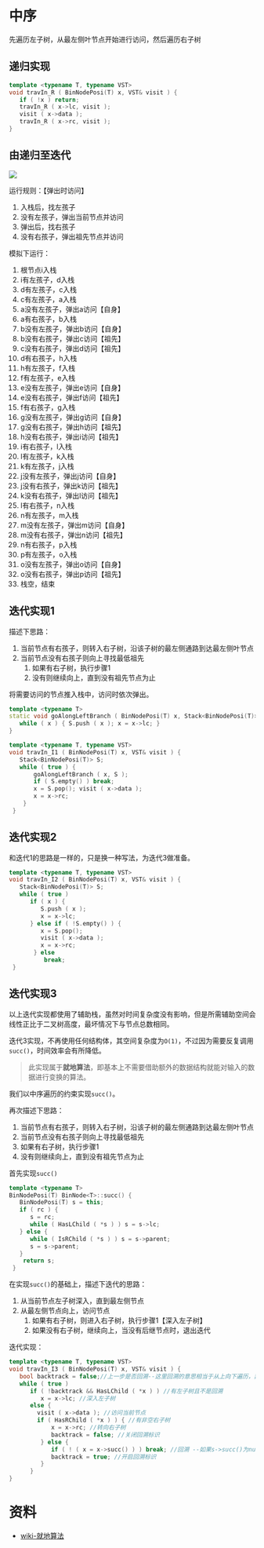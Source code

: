 # 中序
先遍历左子树，从最左侧叶节点开始进行访问，然后遍历右子树

## 递归实现
```c++
template <typename T, typename VST> 
void travIn_R ( BinNodePosi(T) x, VST& visit ) { 
   if ( !x ) return; 
   travIn_R ( x->lc, visit ); 
   visit ( x->data ); 
   travIn_R ( x->rc, visit ); 
} 
```

## 由递归至迭代

![](https://pic.imgdb.cn/item/62258f145baa1a80abeb6d46.jpg)

运行规则：【弹出时访问】
1. 入栈后，找左孩子
2. 没有左孩子，弹出当前节点并访问
3. 弹出后，找右孩子
4. 没有右孩子，弹出祖先节点并访问

模拟下运行：
1. 根节点i入栈
2. i有左孩子，d入栈
3. d有左孩子，c入栈
4. c有左孩子，a入栈
5. a没有左孩子，弹出a访问【自身】
6. a有右孩子，b入栈
7. b没有左孩子，弹出b访问【自身】
8. b没有右孩子，弹出c访问【祖先】
9. c没有右孩子，弹出d访问【祖先】
10. d有右孩子，h入栈
11. h有左孩子，f入栈
12. f有左孩子，e入栈
13. e没有左孩子，弹出e访问【自身】
14. e没有右孩子，弹出f访问【祖先】
15. f有右孩子，g入栈
16. g没有左孩子，弹出g访问【自身】
17. g没有右孩子，弹出h访问【祖先】
18. h没有右孩子，弹出i访问【祖先】
19. i有右孩子，l入栈
20. l有左孩子，k入栈
21. k有左孩子，j入栈
22. j没有左孩子，弹出j访问【自身】
23. j没有右孩子，弹出k访问【祖先】
24. k没有右孩子，弹出l访问【祖先】
25. l有右孩子，n入栈
26. n有左孩子，m入栈
27. m没有左孩子，弹出m访问【自身】
28. m没有右孩子，弹出n访问【祖先】
29. n有右孩子，p入栈
30. p有左孩子，o入栈
31. o没有左孩子，弹出o访问【自身】
32. o没有右孩子，弹出p访问【祖先】
33. 栈空，结束

## 迭代实现1
描述下思路：
1. 当前节点有右孩子，则转入右子树，沿该子树的最左侧通路到达最左侧叶节点
2. 当前节点没有右孩子则向上寻找最低祖先
    1. 如果有右子树，执行步骤1
    2. 没有则继续向上，直到没有祖先节点为止

将需要访问的节点推入栈中，访问时依次弹出。

```c++
template <typename T> 
static void goAlongLeftBranch ( BinNodePosi(T) x, Stack<BinNodePosi(T)>& S ) { 
   while ( x ) { S.push ( x ); x = x->lc; } 
} 

template <typename T, typename VST> 
void travIn_I1 ( BinNodePosi(T) x, VST& visit ) { 
   Stack<BinNodePosi(T)> S;
   while ( true ) { 
       goAlongLeftBranch ( x, S ); 
       if ( S.empty() ) break;
       x = S.pop(); visit ( x->data ); 
       x = x->rc; 
    } 
 } 
```

## 迭代实现2
和迭代1的思路是一样的，只是换一种写法，为迭代3做准备。
```c++
template <typename T, typename VST> 
void travIn_I2 ( BinNodePosi(T) x, VST& visit ) { 
   Stack<BinNodePosi(T)> S;
   while ( true ) 
      if ( x ) { 
         S.push ( x );
         x = x->lc; 
      } else if ( !S.empty() ) { 
         x = S.pop();
         visit ( x->data );
         x = x->rc;
       } else 
          break; 
 } 
```

## 迭代实现3
以上迭代实现都使用了辅助栈，虽然对时间复杂度没有影响，但是所需辅助空间会线性正比于二叉树高度，最坏情况下与节点总数相同。

迭代3实现，不再使用任何结构体，其空间复杂度为`O(1)`，不过因为需要反复调用`succ()`，时间效率会有所降低。

> 此实现属于**就地算法**，即基本上不需要借助额外的数据结构就能对输入的数据进行变换的算法。

我们以中序遍历的约束实现`succ()`。

再次描述下思路：
1. 当前节点有右孩子，则转入右子树，沿该子树的最左侧通路到达最左侧叶节点
2. 当前节点没有右孩子则向上寻找最低祖先
1. 如果有右子树，执行步骤1
2. 没有则继续向上，直到没有祖先节点为止

首先实现`succ()`
```c++
template <typename T> 
BinNodePosi(T) BinNode<T>::succ() { 
   BinNodePosi(T) s = this;
   if ( rc ) { 
      s = rc;
      while ( HasLChild ( *s ) ) s = s->lc;
   } else {
      while ( IsRChild ( *s ) ) s = s->parent;
      s = s->parent; 
   } 
    return s; 
 } 
```

在实现`succ()`的基础上，描述下迭代的思路：
1. 从当前节点左子树深入，直到最左侧节点
2. 从最左侧节点向上，访问节点
    1. 如果有右子树，则进入右子树，执行步骤1【深入左子树】
    2. 如果没有右子树，继续向上，当没有后继节点时，退出迭代

迭代实现：
```c++
template <typename T, typename VST> 
void travIn_I3 ( BinNodePosi(T) x, VST& visit ) { 
   bool backtrack = false;//上一步是否回溯--这里回溯的意思相当于从上向下遍历，非回溯则是从下向上，此时可以进行访问
   while ( true ) 
      if ( !backtrack && HasLChild ( *x ) ) //有左子树且不是回溯
         x = x->lc; //深入左子树
      else {  
        visit ( x->data ); //访问当前节点
        if ( HasRChild ( *x ) ) { //有非空右子树
            x = x->rc; //转向右子树
            backtrack = false; //关闭回溯标识
         } else { 
            if ( ! ( x = x->succ() ) ) break; //回溯 --如果s->succ()为null，则终止迭代
            backtrack = true; //开启回溯标识
         } 
      } 
} 
```

# 资料
- [wiki-就地算法](https://zh.wikipedia.org/wiki/%E5%8E%9F%E5%9C%B0%E7%AE%97%E6%B3%95)